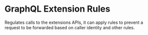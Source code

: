 # GraphQL Extension Rules

Regulates calls to the extensions APIs, it can apply rules to prevent a request
to be forwarded based on caller identity and other rules.
